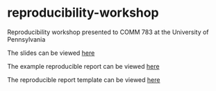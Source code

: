 # reproducibility-workshop
Reproducibility workshop presented to COMM 783 at the University of Pennsylvania 

The slides can be viewed [here](https://dcosme.github.io/reproducibility-workshop/presentation)

The example reproducible report can be viewed [here](https://dcosme.github.io/reproducibility-workshop/report_example)

The reproducible report template can be viewed [here](https://dcosme.github.io/reproducibility-workshop/report_template)

